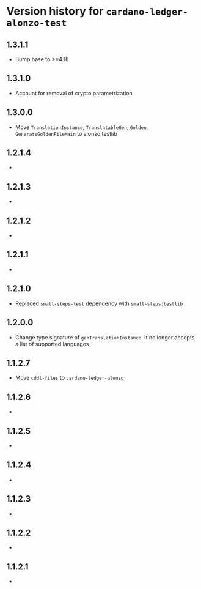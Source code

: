 # Version history for `cardano-ledger-alonzo-test`

## 1.3.1.1

* Bump base to >=4.18

## 1.3.1.0

* Account for removal of crypto parametrization

## 1.3.0.0

* Move `TranslationInstance`, `TranslatableGen`, `Golden`, `GenerateGoldenFileMain` to alonzo testlib

## 1.2.1.4

*

## 1.2.1.3

*

## 1.2.1.2

*

## 1.2.1.1

*

## 1.2.1.0

* Replaced `small-steps-test` dependency with `small-steps:testlib`

## 1.2.0.0

* Change type signature of `genTranslationInstance`. It no longer accepts a list of
  supported languages

## 1.1.2.7

* Move `cddl-files` to `cardano-ledger-alonzo`

## 1.1.2.6

*

## 1.1.2.5

*

## 1.1.2.4

*

## 1.1.2.3

*

## 1.1.2.2

*

## 1.1.2.1

*
